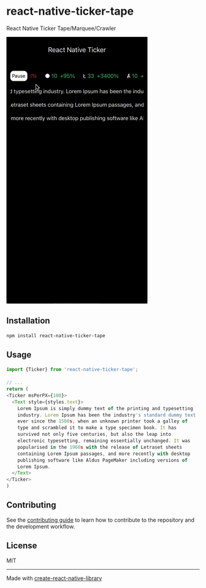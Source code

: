 # react-native-ticker-tape

React Native Ticker Tape/Marquee/Crawler

<img src="assets/example.gif"/>

## Installation

```sh
npm install react-native-ticker-tape
```

## Usage

```js
import {Ticker} from 'react-native-ticker-tape';

// ...
return (
<Ticker msPerPX={100}>
  <Text style={styles.text}>
    Lorem Ipsum is simply dummy text of the printing and typesetting
    industry. Lorem Ipsum has been the industry's standard dummy text
    ever since the 1500s, when an unknown printer took a galley of
    type and scrambled it to make a type specimen book. It has
    survived not only five centuries, but also the leap into
    electronic typesetting, remaining essentially unchanged. It was
    popularised in the 1960s with the release of Letraset sheets
    containing Lorem Ipsum passages, and more recently with desktop
    publishing software like Aldus PageMaker including versions of
    Lorem Ipsum.
  </Text>
</Ticker>
)
```

## Contributing

See the [contributing guide](CONTRIBUTING.md) to learn how to contribute to the repository and the development workflow.

## License

MIT

---

Made with [create-react-native-library](https://github.com/callstack/react-native-builder-bob)
